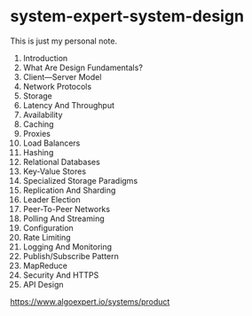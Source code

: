 # system-expert-system-design
This is just my personal note.

1. Introduction
2. What Are Design Fundamentals?
3. Client—Server Model
4. Network Protocols
5. Storage
6. Latency And Throughput
7. Availability
8. Caching
9. Proxies
10. Load Balancers
11. Hashing
12. Relational Databases
13. Key-Value Stores
14. Specialized Storage Paradigms
15. Replication And Sharding
16. Leader Election
17. Peer-To-Peer Networks
18. Polling And Streaming
19. Configuration
20. Rate Limiting
21. Logging And Monitoring
22. Publish/Subscribe Pattern
23. MapReduce
24. Security And HTTPS
25. API Design

https://www.algoexpert.io/systems/product
